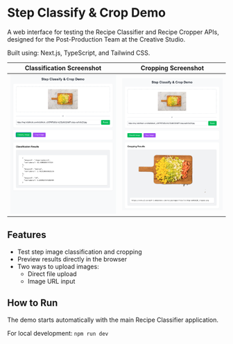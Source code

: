 # Step Classify & Crop Demo

A web interface for testing the Recipe Classifier and Recipe Cropper APIs, designed for the Post-Production Team at the Creative Studio.

Built using: Next.js, TypeScript, and Tailwind CSS.

| Classification Screenshot | Cropping Screenshot |
| ----|----|
![Post-Prod Demo Screenshot Classify](../../static/post-prod-demo_screenshot_classify.png) | ![Post-Prod Demo Screenshot Crop](../../static/post-prod-demo_screenshot_crop.png)

## Features

- Test step image classification and cropping
- Preview results directly in the browser
- Two ways to upload images:
    - Direct file upload
    - Image URL input

## How to Run

The demo starts automatically with the main Recipe Classifier application.

For local development: `npm run dev`

